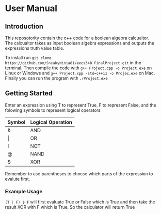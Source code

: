 # User Manual
## Introduction
This reposotority contain the c++ code for a boolean algebra calcualtor. 
The calcualtor takes as input boolean algebra expressions and outputs the expressions truth value table.


To install run `git clone https://github.com/SneakyNinja81/eecs348_FinalProject.git` in the terminal.
Then compile the code with `g++ Project.cpp -o Project.exe` on Linux or Windows and `g++ Project.cpp -std=c++11 -o Projec.exe` on Mac.
Finally you can run the program with `./Project.exe`

## Getting Started
Enter an expression using T to represent True, F to represent False, and the folowing symbols to represent logical operators

<table>
   <thead>
      <tr>
         <th>Symbol</th>
         <th>Logical Operation</th>
      </tr>
   </thead>
   <tbody>
      <tr>
         <td>&</td>
         <td>AND</td>
      </tr>
      <tr>
         <td>|</td>
         <td>OR</td>
      </tr>
      <tr>
         <td>!</td>
         <td>NOT</td>
      </tr>
      <tr>
         <td>@</td>
         <td>NAND</td>
      </tr>
      <tr>
         <td>$</td>
         <td>XOR</td>
   </tbody>
</table>


Remember to use parentheses to choose which parts of the expression to evalute first.

### Example Usage
`(T | F) $ F` will first evaluate True or False which is True and then take the result XOR with F which is True. So the calculator will return True
